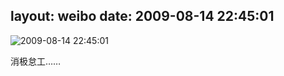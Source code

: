 layout: weibo
date: 2009-08-14 22:45:01
---
<meta name="referrer" content="no-referrer" />

<img src="/images/favicon.ico" style="float: left;"/>2009-08-14 22:45:01

消极怠工……

